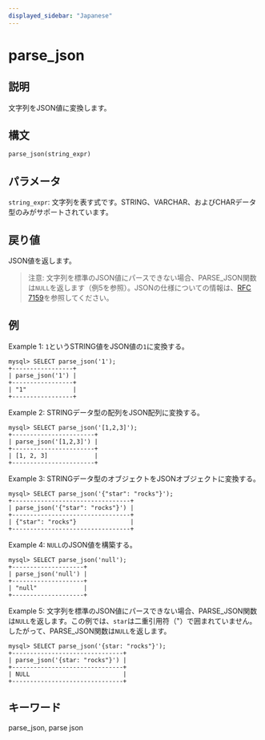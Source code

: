 ```yaml
---
displayed_sidebar: "Japanese"
---
```


# parse_json

## 説明

文字列をJSON値に変換します。

## 構文

```Haskell
parse_json(string_expr)
```

## パラメータ

`string_expr`: 文字列を表す式です。STRING、VARCHAR、およびCHARデータ型のみがサポートされています。

## 戻り値

JSON値を返します。

> 注意: 文字列を標準のJSON値にパースできない場合、PARSE_JSON関数は`NULL`を返します（例5を参照）。JSONの仕様についての情報は、[RFC 7159](https://tools.ietf.org/html/rfc7159?spm=a2c63.p38356.0.0.14d26b9fcp7fcf#page-4)を参照してください。

## 例

Example 1: `1`というSTRING値をJSON値の`1`に変換する。

```plaintext
mysql> SELECT parse_json('1');
+-----------------+
| parse_json('1') |
+-----------------+
| "1"             |
+-----------------+
```

Example 2: STRINGデータ型の配列をJSON配列に変換する。

```plaintext
mysql> SELECT parse_json('[1,2,3]');
+-----------------------+
| parse_json('[1,2,3]') |
+-----------------------+
| [1, 2, 3]             |
+-----------------------+ 
```

Example 3: STRINGデータ型のオブジェクトをJSONオブジェクトに変換する。

```plaintext
mysql> SELECT parse_json('{"star": "rocks"}');
+---------------------------------+
| parse_json('{"star": "rocks"}') |
+---------------------------------+
| {"star": "rocks"}               |
+---------------------------------+
```

Example 4: `NULL`のJSON値を構築する。

```plaintext
mysql> SELECT parse_json('null');
+--------------------+
| parse_json('null') |
+--------------------+
| "null"             |
+--------------------+
```

Example 5: 文字列を標準のJSON値にパースできない場合、PARSE_JSON関数は`NULL`を返します。この例では、`star`は二重引用符（"）で囲まれていません。したがって、PARSE_JSON関数は`NULL`を返します。

```plaintext
mysql> SELECT parse_json('{star: "rocks"}');
+-------------------------------+
| parse_json('{star: "rocks"}') |
+-------------------------------+
| NULL                          |
+-------------------------------+
```

## キーワード

parse_json, parse json